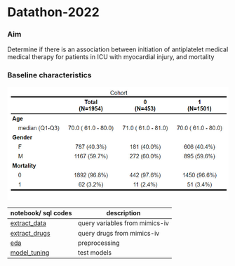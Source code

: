 # Datathon-2022

### Aim
Determine if there is an association between initiation of antiplatelet medical medical therapy for patients in ICU with myocardial injury, and mortality

### Baseline characteristics
![Baseline charateristics](https://github.com/doscsy12/shade_22/blob/main/baseline_char.jpeg)

| notebook/ sql codes             | description |
|-------------------------|--------------|
| [extract_data](https://github.com/doscsy12/shade_22/blob/main/extract_data)             | query variables from mimics-iv |
| [extract_drugs](https://github.com/doscsy12/shade_22/blob/main/extract_drugs)             | query drugs from mimics-iv |
| [eda](https://github.com/doscsy12/shade_22/blob/main/eda.ipynb)             | preprocessing |
| [model_tuning](https://github.com/doscsy12/shade_22/blob/main/model_tuning.ipynb)             | test models |
